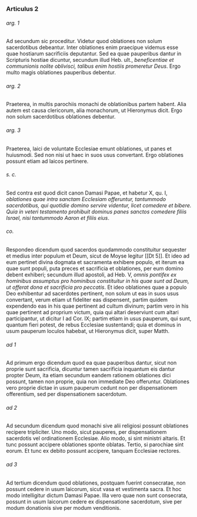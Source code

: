 ### Articulus 2

###### arg. 1
Ad secundum sic proceditur. Videtur quod oblationes non solum sacerdotibus debeantur. Inter oblationes enim praecipue videmus esse quae hostiarum sacrificiis deputantur. Sed ea quae pauperibus dantur in Scripturis hostiae dicuntur, secundum illud Heb. ult., *beneficentiae et communionis nolite oblivisci, talibus enim hostiis promeretur Deus*. Ergo multo magis oblationes pauperibus debentur.

###### arg. 2
Praeterea, in multis parochiis monachi de oblationibus partem habent. Alia autem est causa clericorum, alia monachorum, ut Hieronymus dicit. Ergo non solum sacerdotibus oblationes debentur.

###### arg. 3
Praeterea, laici de voluntate Ecclesiae emunt oblationes, ut panes et huiusmodi. Sed non nisi ut haec in suos usus convertant. Ergo oblationes possunt etiam ad laicos pertinere.

###### s. c.
Sed contra est quod dicit canon Damasi Papae, et habetur X, qu. I, *oblationes quae intra sanctam Ecclesiam offeruntur, tantummodo sacerdotibus, qui quotidie domino servire videntur, licet comedere et bibere. Quia in veteri testamento prohibuit dominus panes sanctos comedere filiis Israel, nisi tantummodo Aaron et filiis eius*.

###### co.
Respondeo dicendum quod sacerdos quodammodo constituitur sequester et medius inter populum et Deum, sicut de Moyse legitur [[Dt 5]]. Et ideo ad eum pertinet divina dogmata et sacramenta exhibere populo, et iterum ea quae sunt populi, puta preces et sacrificia et oblationes, per eum domino debent exhiberi; secundum illud apostoli, ad Heb. V, *omnis pontifex ex hominibus assumptus pro hominibus constituitur in his quae sunt ad Deum, ut offerat dona et sacrificia pro peccatis*. Et ideo oblationes quae a populo Deo exhibentur ad sacerdotes pertinent, non solum ut eas in suos usus convertant, verum etiam ut fideliter eas dispensent, partim quidem expendendo eas in his quae pertinent ad cultum divinum; partim vero in his quae pertinent ad proprium victum, quia qui altari deserviunt cum altari participantur, ut dicitur I ad Cor. IX; partim etiam in usus pauperum, qui sunt, quantum fieri potest, de rebus Ecclesiae sustentandi; quia et dominus in usum pauperum loculos habebat, ut Hieronymus dicit, super Matth.

###### ad 1
Ad primum ergo dicendum quod ea quae pauperibus dantur, sicut non proprie sunt sacrificia, dicuntur tamen sacrificia inquantum eis dantur propter Deum, ita etiam secundum eandem rationem oblationes dici possunt, tamen non proprie, quia non immediate Deo offeruntur. Oblationes vero proprie dictae in usum pauperum cedunt non per dispensationem offerentium, sed per dispensationem sacerdotum.

###### ad 2
Ad secundum dicendum quod monachi sive alii religiosi possunt oblationes recipere tripliciter. Uno modo, sicut pauperes, per dispensationem sacerdotis vel ordinationem Ecclesiae. Alio modo, si sint ministri altaris. Et tunc possunt accipere oblationes sponte oblatas. Tertio, si parochiae sint eorum. Et tunc ex debito possunt accipere, tanquam Ecclesiae rectores.

###### ad 3
Ad tertium dicendum quod oblationes, postquam fuerint consecratae, non possunt cedere in usum laicorum, sicut vasa et vestimenta sacra. Et hoc modo intelligitur dictum Damasi Papae. Illa vero quae non sunt consecrata, possunt in usum laicorum cedere ex dispensatione sacerdotum, sive per modum donationis sive per modum venditionis.

